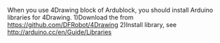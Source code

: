 When you use 4Drawing block of Ardublock, you should install Arduino libraries for 4Drawing.
1)Download the from https://github.com/DFRobot/4Drawing 
2)Install library, see http://arduino.cc/en/Guide/Libraries
